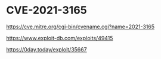 # CVE-2021-3165

https://cve.mitre.org/cgi-bin/cvename.cgi?name=2021-3165

https://www.exploit-db.com/exploits/49415

https://0day.today/exploit/35667
